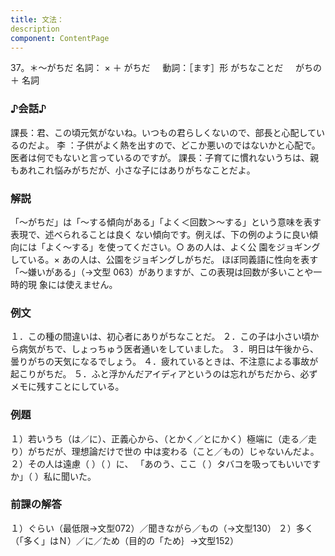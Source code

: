 ```yaml
---
title: 文法：
description
component: ContentPage
---
```



37。＊～がちだ
名詞： × ＋ がちだ    
動詞：［ます］形 がちなことだ  
                               がちの ＋ 名詞

### ♪会話♪
課長：君、この頃元気がないね。いつもの君らしくないので、部長と心配しているのだよ。
李 ：子供がよく熱を出すので、どこか悪いのではないかと心配で。医者は何でもないと言っているのですが。 課長：子育てに慣れないうちは、親もあれこれ悩みがちだが、小さな子にはありがちなことだよ。

### 解説
「～がちだ」は「～する傾向がある」「よく＜回数＞～する」という意味を表す表現で、述べられることは良く ない傾向です。例えば、下の例のように良い傾向には「よく～する」を使ってください。○ あの人は、よく公 園をジョギングしている。× あの人は、公園をジョギングしがちだ。
ほぼ同義語に性向を表す「～嫌いがある」（→文型 063）がありますが、この表現は回数が多いことや一時的現 象には使えません。

### 例文
１．この種の間違いは、初心者にありがちなことだ。
２．この子は小さい頃から病気がちで、しょっちゅう医者通いをしていました。
３．明日は午後から、曇りがちの天気になるでしょう。
４．疲れているときは、不注意による事故が起こりがちだ。
５．ふと浮かんだアイディアというのは忘れがちだから、必ずメモに残すことにしている。

### 例題
１）若いうち（は／に）、正義心から、（とかく／とにかく）極端に（走る／走り）がちだが、理想論だけで世の 中は変わる（こと／もの）じゃないんだよ。
２）その人は遠慮（ ）（ ）に、 「あのう、ここ（ ）タバコを吸ってもいいですか」（ ）私に聞いた。

### 前課の解答
１）ぐらい（最低限→文型072）／聞きながら／もの（→文型130）
２）多く（「多く」はＮ）／に／ため（目的の「ため｝→文型152）
